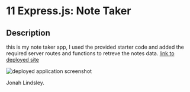 # 11 Express.js: Note Taker



## Description
this is my note taker app, I used the provided starter code and added the required server routes and functions to retreve the notes data.
[link to deployed site](https://intense-dusk-58904.herokuapp.com/)



![deployed application screenshot](./assets/deployed-note-taker.png)

Jonah Lindsley.